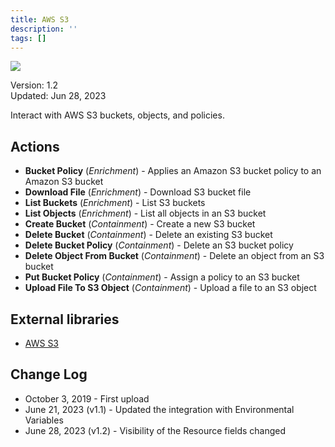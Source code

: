 ```yaml
---
title: AWS S3
description: ''
tags: []
---
```


![](/img/platform-services/automation-service/app-central/logos/aws.png)

Version: 1.2  
Updated: Jun 28, 2023

Interact with AWS S3 buckets, objects, and policies.

## Actions

* **Bucket Policy** (*Enrichment*) - Applies an Amazon S3 bucket policy to an Amazon S3 bucket
* **Download File** (*Enrichment*) - Download S3 bucket file
* **List Buckets** (*Enrichment*) - List S3 buckets
* **List Objects** (*Enrichment*) - List all objects in an S3 bucket
* **Create Bucket** (*Containment*) - Create a new S3 bucket
* **Delete Bucket** (*Containment*) - Delete an existing S3 bucket
* **Delete Bucket Policy** (*Containment*) - Delete an S3 bucket policy
* **Delete Object From Bucket** (*Containment*) - Delete an object from an S3 bucket
* **Put Bucket Policy** (*Containment*) - Assign a policy to an S3 bucket
* **Upload File To S3 Object** (*Containment*) - Upload a file to an S3 object

## External libraries

* [AWS S3](https://github.com/boto/boto3/blob/develop/LICENSE)

## Change Log

* October 3, 2019 - First upload
* June 21, 2023 (v1.1) - Updated the integration with Environmental Variables
* June 28, 2023 (v1.2) - Visibility of the Resource fields changed
